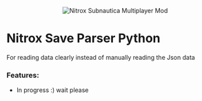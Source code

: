 <p align="center">
    <img src="https://i.imgur.com/ofnNX5z.gif" alt="Nitrox Subnautica Multiplayer Mod" />
</p>

# Nitrox Save Parser Python

 For reading data clearly instead of manually reading the Json data

### Features:
* In progress :)  wait please 